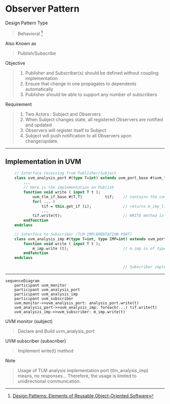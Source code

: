 # Observer Pattern

Design Pattern Type
> Behavioral [^1]

Also Known as
> Publish/Subscribe

Objective
 >  1. Publisher and Subscriber(s) should be defined without coupling implementation
 >  2. Ensure that change in one propagates to dependents automatically
 >  3.  Publisher should be able to support any number of subscribers

Requirement
> 1. Two Actors : Subject and Observers
> 2. When Subject changes state, all registered Observers are notified and updated
> 3. Observers will register itself to Subject
> 4. Subject will push notification to all Observers upon change/update.

---
## Implementation in UVM

```systemverilog
    // Interface receiving from Publisher/Subject
    class uvm_analysis_port #(type T=int) extends uvm_port_base #(uvm_tlm_if_base #(T,T));
        ...
        // Here is the implementation on Publish
        function void write ( input T t );
            uvm_tlm_if_base #(T,T)          tif;    // contains the common methods for TLM API
            for( ... )
                tif = this.get_if (i);              // returns m_imp_list[i], list kept within uvm_port_base
                ...
            tif.write(t);                           // WRITE method is called on Subscriber
        endfunction
    endclass

    // Interface to Subscriber (TLM IMPLEMENTATION PORT)
    class uvm_analysis_imp #(type T=int, type IMP=int) extends uvm_port_base #(uvm_tlm_if_base #(T,T));
        function void write ( input T t );
            m_imp.write (t);                        // m_imp is of type Subcriber (if uvm_subscriber creates)
        endfunction
    endclass

                                                    // Subscriber implements the write method.
```

---

```mermaid
sequenceDiagram
    participant uvm_monitor
    participant uvm_analysis_port
    participant uvm_analysis_imp
    participant uvm_subscriber
    uvm_monitor->>uvm_analysis_port: analysis_port.write(t)
    uvm_analysis_port->>uvm_analysis_imp: foreach(...) tif.write(t)
    uvm_analysis_imp->>uvm_subscriber: m_imp.write(t)
```

UVM monitor (subject)
> Declare and Build uvm_analysis_port

UVM subscriber (subscriber)
> Implement write(t) method

Note
> Usage of TLM analysis implementation port (tlm_analysis_imp) means, no responses...
> Therefore, the usage is limited to unidirectional communication.

[^1]: [Design Patterns: Elements of Reusable Object-Oriented Software](https://springframework.guru/gang-of-four-design-patterns/)
